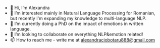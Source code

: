 - 👋 Hi, I’m Alexandra
- 👀 I’m interested mainly in Natural Language Processing for Romanian, but recently I'm expanding my knowledge to multi-language NLP.
- 🌱 I’m currently doing a PhD on the impact of emotions in written language.
- 💞️ I’m looking to collaborate on everything NLP&emotion related!
- 📫 How to reach me - write me at alexandraciobotaru888@gmail.com

<!---
Alegzandra/Alegzandra is a ✨ special ✨ repository because its `README.md` (this file) appears on your GitHub profile.
You can click the Preview link to take a look at your changes.
--->
